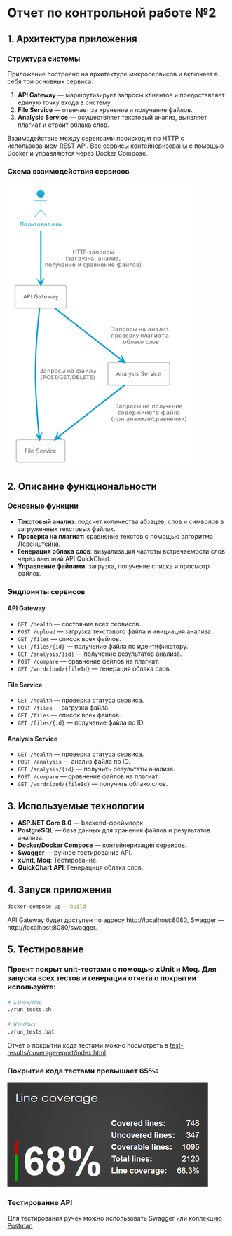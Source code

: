 # Отчет по контрольной работе №2

## 1. Архитектура приложения

### Структура системы

Приложение построено на архитектуре микросервисов и включает в себя три основных сервиса:

1. **API Gateway** — маршрутизирует запросы клиентов и предоставляет единую точку входа в систему.
2. **File Service** — отвечает за хранение и получение файлов.
3. **Analysis Service** — осуществляет текстовый анализ, выявляет плагиат и строит облака слов.

Взаимодействие между сервисами происходит по HTTP с использованием REST API. Все сервисы контейнеризованы с помощью Docker и управляются через Docker Compose.

### Схема взаимодействия сервисов

![alt text](images/scheme.png)


## 2. Описание функциональности

### Основные функции

- **Текстовый анализ**: подсчет количества абзацев, слов и символов в загруженных текстовых файлах.
- **Проверка на плагиат**: сравнение текстов с помощью алгоритма Левенштейна.
- **Генерация облака слов**: визуализация частоты встречаемости слов через внешний API QuickChart.
- **Управление файлами**: загрузка, получение списка и просмотр файлов.

### Эндпоинты сервисов

#### API Gateway

- `GET /health` — состояние всех сервисов.
- `POST /upload` — загрузка текстового файла и инициация анализа.
- `GET /files` — список всех файлов.
- `GET /files/{id}` — получение файла по идентификатору.
- `GET /analysis/{id}` — получение результатов анализа.
- `POST /compare` — сравнение файлов на плагиат.
- `GET /wordcloud/{fileId}` — генерация облака слов.

#### File Service

- `GET /health` — проверка статуса сервиса.
- `POST /files` — загрузка файла.
- `GET /files` — список всех файлов.
- `GET /files/{id}` — получение файла по ID.

#### Analysis Service

- `GET /health` — проверка статуса сервиса.
- `POST /analysis` — анализ файла по ID.
- `GET /analysis/{id}` — получить результаты анализа.
- `POST /compare` — сравнение файлов на плагиат.
- `GET /wordcloud/{fileId}` — получить облако слов.

## 3. Используемые технологии

- **ASP.NET Core 8.0** — backend-фреймворк.
- **PostgreSQL** — база данных для хранения файлов и результатов анализа.
- **Docker/Docker Compose** — контейнеризация сервисов.
- **Swagger** — ручное тестирование API.
- **xUnit, Moq**: Тестирование.
- **QuickChart API**: Генерациця облака слов.

## 4. Запуск приложения

```bash
docker-compose up --build
```

API Gateway будет доступен по адресу http://localhost:8080, Swagger — http://localhost:8080/swagger.

## 5. Тестирование
### Проект покрыт unit-тестами с помощью xUnit и Moq. Для запуска всех тестов и генерации отчета о покрытии используйте:

```bash
# Linux/Mac
./run_tests.sh

# Windows
./run_tests.bat
```

Отчет о покрытии кода тестами можно посмотреть в [test-results/coveragereport/index.html](test-results/coveragereport/index.html)


### Покрытие кода тестами превышает 65%:
![alt text](images/tests_coverage.png)


### Тестирование API
Для тестирования ручек можно использовать Swagger или коллекцию [Postman](TextScanner.postman_collection.json)
